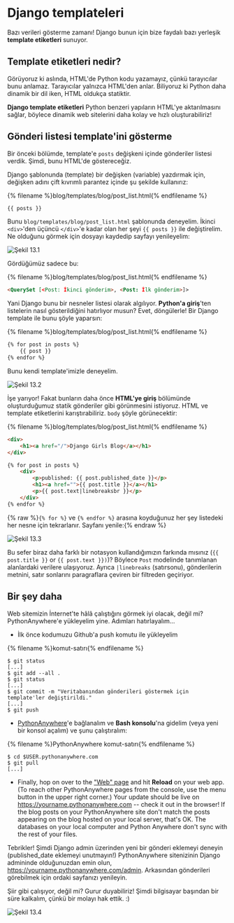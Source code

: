 # Django templateleri

Bazı verileri gösterme zamanı! Django bunun için bize faydalı bazı yerleşik **template etiketleri** sunuyor.

## Template etiketleri nedir?

Görüyoruz ki aslında, HTML'de Python kodu yazamayız, çünkü tarayıcılar bunu anlamaz. Tarayıcılar yalnızca HTML'den anlar. Biliyoruz ki Python daha dinamik bir dil iken, HTML oldukça statiktir.

**Django template etiketleri** Python benzeri yapıların HTML'ye aktarılmasını sağlar, böylece dinamik web sitelerini daha kolay ve hızlı oluşturabiliriz!

## Gönderi listesi template'ini gösterme

Bir önceki bölümde, template'e `posts` değişkeni içinde gönderiler listesi verdik. Şimdi, bunu HTML'de göstereceğiz.

Django şablonunda (template) bir değişken (variable) yazdırmak için, değişken adını çift kıvrımlı parantez içinde şu şekilde kullanırız:

{% filename %}blog/templates/blog/post_list.html{% endfilename %}

```html
{{ posts }}
```

Bunu `blog/templates/blog/post_list.html` şablonunda deneyelim. İkinci `<div>`'den üçüncü `</div>`'e kadar olan her şeyi `{{ posts }}` ile değiştirelim. Ne olduğunu görmek için dosyayı kaydedip sayfayı yenileyelim:

![Şekil 13.1](images/step1.png)

Gördüğümüz sadece bu:

{% filename %}blog/templates/blog/post_list.html{% endfilename %}

```html
<QuerySet [<Post: İkinci gönderim>, <Post: İlk gönderim>]>
```

Yani Django bunu bir nesneler listesi olarak algılıyor. **Python'a giriş**'ten listelerin nasıl gösterildiğini hatırlıyor musun? Evet, döngülerle! Bir Django template ile bunu şöyle yaparsın:

{% filename %}blog/templates/blog/post_list.html{% endfilename %}

```html
{% for post in posts %}
    {{ post }}
{% endfor %}
```

Bunu kendi template'imizle deneyelim.

![Şekil 13.2](images/step2.png)

İşe yarıyor! Fakat bunların daha önce **HTML'ye giriş** bölümünde oluşturduğumuz statik gönderiler gibi görünmesini istiyoruz. HTML ve template etiketlerini karıştırabiliriz. `body` şöyle görünecektir:

{% filename %}blog/templates/blog/post_list.html{% endfilename %}

```html
<div>
    <h1><a href="/">Django Girls Blog</a></h1>
</div>

{% for post in posts %}
    <div>
        <p>published: {{ post.published_date }}</p>
        <h1><a href="">{{ post.title }}</a></h1>
        <p>{{ post.text|linebreaksbr }}</p>
    </div>
{% endfor %}
```

{% raw %}`{% for %}` ve `{% endfor %}` arasına koyduğunuz her şey listedeki her nesne için tekrarlanır. Sayfanı yenile:{% endraw %}

![Şekil 13.3](images/step3.png)

Bu sefer biraz daha farklı bir notasyon kullandığımızın farkında mısınız (`{{ post.title }}` or `{{ post.text }})`)? Böylece `Post` modelinde tanımlanan alanlardaki verilere ulaşıyoruz. Ayrıca `|linebreaks` (satırsonu), gönderilerin metnini, satır sonlarını paragraflara çeviren bir filtreden geçiriyor.

## Bir şey daha

Web sitemizin İnternet'te hâlâ çalıştığını görmek iyi olacak, değil mi? PythonAnywhere'e yükleyelim yine. Adımları hatırlayalım…

* İlk önce kodumuzu Github'a push komutu ile yükleyelim

{% filename %}komut-satırı{% endfilename %}

    $ git status
    [...]
    $ git add --all .
    $ git status
    [...]
    $ git commit -m "Veritabanından gönderileri göstermek için template'ler değiştirildi."
    [...]
    $ git push
    

* [PythonAnywhere](https://www.pythonanywhere.com/consoles/)'e bağlanalım ve **Bash konsolu**'na gidelim (veya yeni bir konsol açalım) ve şunu çalıştıralım:

{% filename %}PythonAnywhere komut-satırı{% endfilename %}

    $ cd $USER.pythonanywhere.com
    $ git pull
    [...]
    

* Finally, hop on over to the ["Web" page](https://www.pythonanywhere.com/web_app_setup/) and hit **Reload** on your web app. (To reach other PythonAnywhere pages from the console, use the menu button in the upper right corner.) Your update should be live on https://yourname.pythonanywhere.com -- check it out in the browser! If the blog posts on your PythonAnywhere site don't match the posts appearing on the blog hosted on your local server, that's OK. The databases on your local computer and Python Anywhere don't sync with the rest of your files.

Tebrikler! Şimdi Django admin üzerinden yeni bir gönderi eklemeyi deneyin (published_date eklemeyi unutmayın!) PythonAnywhere sitenizinin Django admininde olduğunuzdan emin olun, https://yourname.pythonanywhere.com/admin. Arkasından gönderileri görebilmek için ordaki sayfanızı yenileyin.

Şiir gibi çalışıyor, değil mi? Gurur duyabiliriz! Şimdi bilgisayar başından bir süre kalkalım, çünkü bir molayı hak ettik. :)

![Şekil 13.4](images/donut.png)
